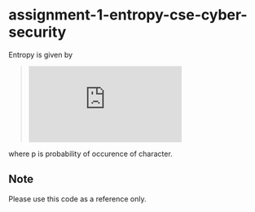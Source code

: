 # assignment-1-entropy-cse-cyber-security

Entropy is given by

>![equation](https://latex.codecogs.com/gif.latex?H%3D-%5Csum%20p%28i%29*log_%7B2%7D%28p%28i%29%29)

where p is probability of occurence of character.

## Note

Please use this code as a reference only.
